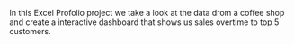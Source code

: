 In this Excel Profolio project we take a look at the data drom a coffee shop and create a interactive dashboard that shows us sales overtime to top 5 customers.
